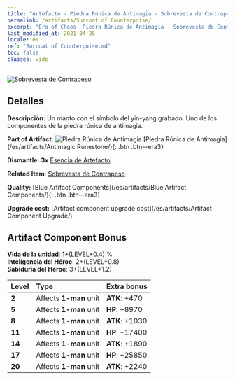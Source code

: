 ```yaml
---
title: "Artefacto - Piedra Rúnica de Antimagia - Sobrevesta de Contrapeso"
permalink: /artifacts/Surcoat of Counterpoise/
excerpt: "Era of Chaos  Piedra Rúnica de Antimagia - Sobrevesta de Contrapeso. Un manto con el símbolo del yin-yang grabado. Uno de los componentes de la piedra rúnica de antimagia."
last_modified_at: 2021-04-28
locale: es
ref: "Surcoat of Counterpoise.md"
toc: false
classes: wide
---
```


 ![Sobrevesta de Contrapeso](/images/t/artifact_40232.png)



## Detalles

 **Descripción:** Un manto con el símbolo del yin-yang grabado. Uno de los componentes de la piedra rúnica de antimagia.

 **Part of Artifact:** ![Piedra Rúnica de Antimagia](/images/t/icon_artifact_23.png) [Piedra Rúnica de Antimagia](/es/artifacts/Antimagic Runestone/){: .btn .btn--era3}

 **Dismantle: 3x** [Esencia de Artefacto](/ItemsES/con_905/)

 **Related Item**: [Sobrevesta de Contrapeso](/ItemsES/art_119/)

 **Quality:** [Blue Artifact Components](/es/artifacts/Blue Artifact Components/){: .btn .btn--era3}

 **Upgrade cost:** [Artifact component upgrade cost](/es/artifacts/Artifact Component Upgrade/)

## Artifact Component Bonus

  **Vida de la unidad**: 1+(LEVEL\*0.4) %<br/>**Inteligencia del Héroe**: 2+(LEVEL\*0.8)<br/>**Sabiduría del Héroe**: 3+(LEVEL\*1.2)

  |  Level  | Type |    Extra bonus  | 
  |:--------|:-----|:----------------| 
  | **2** | Affects **1-man** unit | **ATK**: +470 | 
  | **5** | Affects **1-man** unit | **HP**: +8970 | 
  | **8** | Affects **1-man** unit | **ATK**: +1030 | 
  | **11** | Affects **1-man** unit | **HP**: +17400 | 
  | **14** | Affects **1-man** unit | **ATK**: +1890 | 
  | **17** | Affects **1-man** unit | **HP**: +25850 | 
  | **20** | Affects **1-man** unit | **ATK**: +2240 | 
